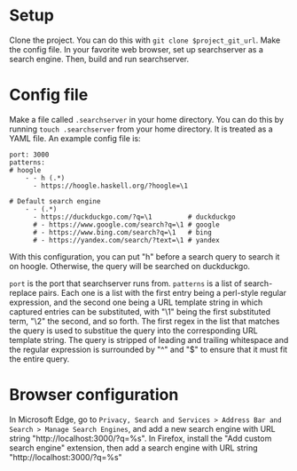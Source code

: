 # Setup
Clone the project. You can do this with `git clone $project_git_url`.
Make the config file.
In your favorite web browser, set up searchserver as a search engine.
Then, build and run searchserver.

# Config file
Make a file called `.searchserver` in your home directory. You can do this by running `touch .searchserver` from your home directory.
It is treated as a YAML file. An example config file is:

```
port: 3000
patterns:
# hoogle      
    - - h (.*)
      - https://hoogle.haskell.org/?hoogle=\1

# Default search engine
    - - (.*)
      - https://duckduckgo.com/?q=\1         # duckduckgo
      # - https://www.google.com/search?q=\1 # google
      # - https://www.bing.com/search?q=\1   # bing
      # - https://yandex.com/search/?text=\1 # yandex
```
With this configuration, you can put "h" before a search query to search it on hoogle. Otherwise, the query will be searched on duckduckgo.

`port` is the port that searchserver runs from.
`patterns` is a list of search-replace pairs. Each one is a list with the first entry being a perl-style regular expression, and the second one being a URL template string in which captured entries can be substituted, with "\1" being the first substituted term, "\2" the second, and so forth. The first regex in the list that matches the query is used to substitue the query into the corresponding URL template string.
The query is stripped of leading and trailing whitespace and the regular expression is surrounded by "^" and "$" to ensure that it must fit the entire query.

# Browser configuration
In Microsoft Edge, go to `Privacy, Search and Services > Address Bar and Search > Manage Search Engines`, and add a new search engine with URL string "http://localhost:3000/?q=%s".
In Firefox, install the "Add custom search engine" extension, then add a search engine with URL string "http://localhost:3000/?q=%s"
